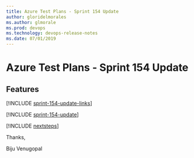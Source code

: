 ```yaml
---
title: Azure Test Plans - Sprint 154 Update
author: gloridelmorales
ms.author: glmorale
ms.prod: devops
ms.technology: devops-release-notes
ms.date: 07/01/2019
---
```


# Azure Test Plans - Sprint 154 Update

## Features

[!INCLUDE [sprint-154-update-links](../_shared/testplans/sprint-154-update-links.md)]

[!INCLUDE [sprint-154-update](../_shared/testplans/sprint-154-update.md)]

[!INCLUDE [nextsteps](../_shared/nextsteps.md)]

Thanks,

Biju Venugopal
